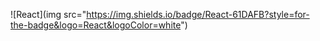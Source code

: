 ![React](img src="https://img.shields.io/badge/React-61DAFB?style=for-the-badge&logo=React&logoColor=white")
